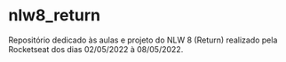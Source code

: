 # nlw8_return
Repositório dedicado às aulas e projeto do NLW 8 (Return) realizado pela Rocketseat dos dias 02/05/2022 à 08/05/2022.
